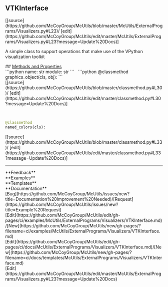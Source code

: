 ## <a id="McUtils.ExternalPrograms.Visualizers.VTKInterface">VTKInterface</a> 

<div class="docs-source-link" markdown="1">
[[source](https://github.com/McCoyGroup/McUtils/blob/master/McUtils/ExternalPrograms/Visualizers.py#L23)/
[edit](https://github.com/McCoyGroup/McUtils/edit/master/McUtils/ExternalPrograms/Visualizers.py#L23?message=Update%20Docs)]
</div>

A simple class to support operations that make use of the VPython visualization toolkit







<div class="collapsible-section">
 <div class="collapsible-section collapsible-section-header" markdown="1">
## <a class="collapse-link" data-toggle="collapse" href="#methods" markdown="1"> Methods and Properties</a> <a class="float-right" data-toggle="collapse" href="#methods"><i class="fa fa-chevron-down"></i></a>
 </div>
 <div class="collapsible-section collapsible-section-body collapse show" id="methods" markdown="1">
 ```python
name: str
module: str
```
<a id="McUtils.ExternalPrograms.Visualizers.VTKInterface.graphics_object" class="docs-object-method">&nbsp;</a> 
```python
@classmethod
graphics_object(cls, obj): 
```
<div class="docs-source-link" markdown="1">
[[source](https://github.com/McCoyGroup/McUtils/blob/master/classmethod.py#L30)/
[edit](https://github.com/McCoyGroup/McUtils/edit/master/classmethod.py#L30?message=Update%20Docs)]
</div>


<a id="McUtils.ExternalPrograms.Visualizers.VTKInterface.named_colors" class="docs-object-method">&nbsp;</a> 
```python
@classmethod
named_colors(cls): 
```
<div class="docs-source-link" markdown="1">
[[source](https://github.com/McCoyGroup/McUtils/blob/master/classmethod.py#L33)/
[edit](https://github.com/McCoyGroup/McUtils/edit/master/classmethod.py#L33?message=Update%20Docs)]
</div>
 </div>
</div>












---


<div markdown="1" class="text-secondary">
<div class="container">
  <div class="row">
   <div class="col" markdown="1">
**Feedback**   
</div>
   <div class="col" markdown="1">
**Examples**   
</div>
   <div class="col" markdown="1">
**Templates**   
</div>
   <div class="col" markdown="1">
**Documentation**   
</div>
   <div class="col" markdown="1">
   
</div>
   <div class="col" markdown="1">
   
</div>
   <div class="col" markdown="1">
   
</div>
</div>
  <div class="row">
   <div class="col" markdown="1">
[Bug](https://github.com/McCoyGroup/McUtils/issues/new?title=Documentation%20Improvement%20Needed)/[Request](https://github.com/McCoyGroup/McUtils/issues/new?title=Example%20Request)   
</div>
   <div class="col" markdown="1">
[Edit](https://github.com/McCoyGroup/McUtils/edit/gh-pages/ci/examples/McUtils/ExternalPrograms/Visualizers/VTKInterface.md)/[New](https://github.com/McCoyGroup/McUtils/new/gh-pages/?filename=ci/examples/McUtils/ExternalPrograms/Visualizers/VTKInterface.md)   
</div>
   <div class="col" markdown="1">
[Edit](https://github.com/McCoyGroup/McUtils/edit/gh-pages/ci/docs/McUtils/ExternalPrograms/Visualizers/VTKInterface.md)/[New](https://github.com/McCoyGroup/McUtils/new/gh-pages/?filename=ci/docs/templates/McUtils/ExternalPrograms/Visualizers/VTKInterface.md)   
</div>
   <div class="col" markdown="1">
[Edit](https://github.com/McCoyGroup/McUtils/edit/master/McUtils/ExternalPrograms/Visualizers.py#L23?message=Update%20Docs)   
</div>
   <div class="col" markdown="1">
   
</div>
   <div class="col" markdown="1">
   
</div>
   <div class="col" markdown="1">
   
</div>
</div>
</div>
</div>
